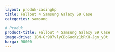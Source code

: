 ```yaml
---
layout: produk-casinghp
title: Fallout 4 Samsung Galaxy S9 Case
categories: samsung

# Produk
product-title: Fallout 4 Samsung Galaxy S9 Case
image-drive: 1BN-Gr987vlyCDoGuoKz1bRKH-Jgn_y0t
harga: 90000
---
```

